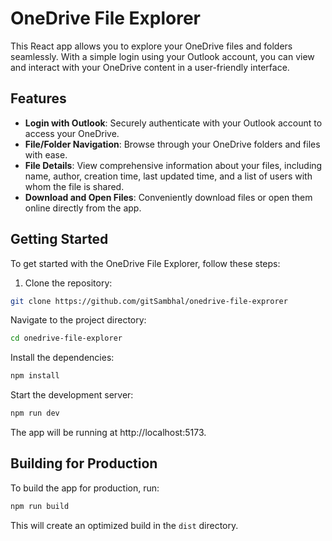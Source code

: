 # OneDrive File Explorer

This React app allows you to explore your OneDrive files and folders seamlessly. With a simple login using your Outlook account, you can view and interact with your OneDrive content in a user-friendly interface.

## Features

- **Login with Outlook**: Securely authenticate with your Outlook account to access your OneDrive.
- **File/Folder Navigation**: Browse through your OneDrive folders and files with ease.
- **File Details**: View comprehensive information about your files, including name, author, creation time, last updated time, and a list of users with whom the file is shared.
- **Download and Open Files**: Conveniently download files or open them online directly from the app.

## Getting Started

To get started with the OneDrive File Explorer, follow these steps:

1. Clone the repository:

```bash
git clone https://github.com/gitSambhal/onedrive-file-exprorer
```

Navigate to the project directory:

```bash
cd onedrive-file-explorer
```

Install the dependencies:

```bash
npm install
```

Start the development server:

```bash
npm run dev
```

The app will be running at http://localhost:5173.

## Building for Production

To build the app for production, run:

```bash
npm run build
```

This will create an optimized build in the `dist` directory.
